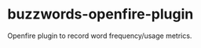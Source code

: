 buzzwords-openfire-plugin
=========================

Openfire plugin to record word frequency/usage metrics.
